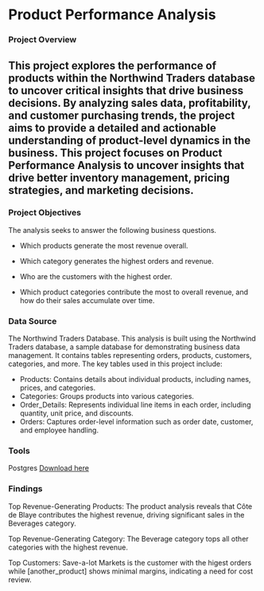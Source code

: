# Product Performance Analysis
### Project Overview
This project explores the performance of products within the Northwind Traders database to uncover critical insights that drive business decisions. By analyzing sales data, profitability, and customer purchasing trends, the project aims to provide a detailed and actionable understanding of product-level dynamics in the business. This project focuses on Product Performance Analysis to uncover insights that drive better inventory management, pricing strategies, and marketing decisions.
---

### Project Objectives

The analysis seeks to answer the following business questions.

- Which products generate the most revenue overall.

- Which category generates the highest orders and revenue.

- Who are the customers with the highest order.

- Which product categories contribute the most to overall revenue, and how do their sales accumulate over time.

### Data Source
The Northwind Traders Database. This analysis is built using the Northwind Traders database, a sample database for demonstrating business data management. It contains tables representing orders, products, customers, categories, and more. The key tables used in this project include:
- Products: Contains details about individual products, including names, prices, and categories.
- Categories: Groups products into various categories.
- Order_Details: Represents individual line items in each order, including quantity, unit price, and discounts.
- Orders: Captures order-level information such as order date, customer, and employee handling.

### Tools
Postgres [Download here](https://www.postgresql.org/)

### Findings 

Top Revenue-Generating Products:
The product analysis reveals that Côte de Blaye contributes the highest revenue, driving significant sales in the Beverages category.

Top Revenue-Generating Category:
The Beverage category tops all other categories with the highest revenue.

Top Customers:
Save-a-lot Markets is the customer with the higest orders while [another_product] shows minimal margins, indicating a need for cost review.

###
